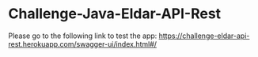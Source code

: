 # Challenge-Java-Eldar-API-Rest

Please go to the following link to test the app: https://challenge-eldar-api-rest.herokuapp.com/swagger-ui/index.html#/
